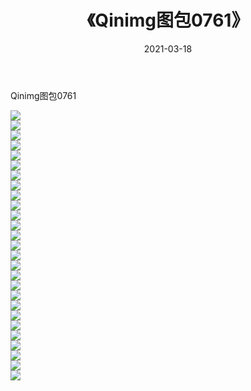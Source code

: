﻿---
layout: post
title:  《Qinimg图包0761》
date:   2021-03-18
img: http://imgx.orgx.ga/Qinimg图包/Qinimg图包0761/000.jpg
categories: [美女, 清纯, 唯美]
---

Qinimg图包0761

 ![](http://imgx.orgx.ga/Qinimg图包/Qinimg图包0761/001.jpg) <br>![](http://imgx.orgx.ga/Qinimg图包/Qinimg图包0761/002.jpg) <br>![](http://imgx.orgx.ga/Qinimg图包/Qinimg图包0761/003.jpg) <br>![](http://imgx.orgx.ga/Qinimg图包/Qinimg图包0761/004.jpg) <br>![](http://imgx.orgx.ga/Qinimg图包/Qinimg图包0761/005.jpg) <br>![](http://imgx.orgx.ga/Qinimg图包/Qinimg图包0761/006.jpg) <br>![](http://imgx.orgx.ga/Qinimg图包/Qinimg图包0761/007.jpg) <br>![](http://imgx.orgx.ga/Qinimg图包/Qinimg图包0761/008.jpg) <br>![](http://imgx.orgx.ga/Qinimg图包/Qinimg图包0761/009.jpg) <br>![](http://imgx.orgx.ga/Qinimg图包/Qinimg图包0761/010.jpg) <br>![](http://imgx.orgx.ga/Qinimg图包/Qinimg图包0761/011.jpg) <br>![](http://imgx.orgx.ga/Qinimg图包/Qinimg图包0761/012.jpg) <br>![](http://imgx.orgx.ga/Qinimg图包/Qinimg图包0761/013.jpg) <br>![](http://imgx.orgx.ga/Qinimg图包/Qinimg图包0761/014.jpg) <br>![](http://imgx.orgx.ga/Qinimg图包/Qinimg图包0761/015.jpg) <br>![](http://imgx.orgx.ga/Qinimg图包/Qinimg图包0761/016.jpg) <br>![](http://imgx.orgx.ga/Qinimg图包/Qinimg图包0761/017.jpg) <br>![](http://imgx.orgx.ga/Qinimg图包/Qinimg图包0761/018.jpg) <br>![](http://imgx.orgx.ga/Qinimg图包/Qinimg图包0761/019.jpg) <br>![](http://imgx.orgx.ga/Qinimg图包/Qinimg图包0761/020.jpg) <br>![](http://imgx.orgx.ga/Qinimg图包/Qinimg图包0761/021.jpg) <br>![](http://imgx.orgx.ga/Qinimg图包/Qinimg图包0761/022.jpg) <br>![](http://imgx.orgx.ga/Qinimg图包/Qinimg图包0761/023.jpg) <br>![](http://imgx.orgx.ga/Qinimg图包/Qinimg图包0761/024.jpg) <br>![](http://imgx.orgx.ga/Qinimg图包/Qinimg图包0761/025.jpg) <br>![](http://imgx.orgx.ga/Qinimg图包/Qinimg图包0761/026.jpg) <br>![](http://imgx.orgx.ga/Qinimg图包/Qinimg图包0761/027.jpg) <br>